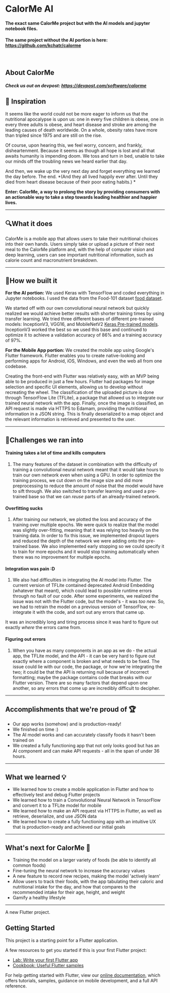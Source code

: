 # CalorMe AI

#### The exact same CalorMe project but with the AI models and jupyter notebook files.
#### The same project without the AI portion is here: https://github.com/kchatr/calorme

<br>

## About CalorMe

##### Check us out on devpost: https://devpost.com/software/calorme


<h2>🍳 Inspiration</h2>

<p>It seems like the world could not be more eager to inform us that the nutritional apocalypse is upon us: one in every five children is obese, one in every three adults is obese, and heart disease and stroke are among the leading causes of death worldwide. On a whole, obesity rates have more than tripled since 1975 and are still on the rise.</p>

<p>Of course, upon hearing this, we feel worry, concern, and frankly, disheartenment. Because it seems as though all hope is lost and all that awaits humanity is impending doom. We toss and turn in bed, unable to take our minds off the troubling news we heard earlier that day.</p>

<p>And then, we wake up the very next day and forget everything we learned the day before. The end.
*(And they all lived happily ever after. Until they died from heart disease because of their poor eating habits.) *</p>

<p><strong>Enter: CalorMe, a way to prolong the story by providing consumers with an actionable way to take a step towards leading healthier and happier lives.</strong></p>

<hr>

<h2>🔍What it does</h2>

<p>CalorMe is a mobile app that allows users to take their nutritional choices into their own hands. Users simply take or upload a picture of their next meal to the CalorMe platform and, with the help of computer vision and deep learning, users can see important nutritional information, such as calorie count and macronutrient breakdown. </p>

<hr>

<h2>🔨How we built it</h2>

<p><strong>For the AI portion:</strong>
We used Keras with TensorFlow and coded everything in Jupyter notebooks. I used the data from the Food-101 dataset <a href="https://www.kaggle.com/kmader/food41?select=images" rel="nofollow">food dataset</a>. </p>

<p>We started off with our own convolutional neural network but quickly realized we would achieve better results with shorter training times by using transfer learning. We tried three different bases of different pre-trained models: InceptionV3, VGG16, and MobileNetV2 <a href="https://keras.io/api/applications/" rel="nofollow">Keras Pre-trained models</a>. InceptionV3 worked the best so we used this base and continued to optimize it to achieve a validation accuracy of 86% and a training accuracy of 97%. </p>

<p><strong>For the Mobile App portion:</strong>
We created the mobile app using Google's Flutter framework. Flutter enables you to create native-looking and performing apps for Android, iOS, Windows, and even the web all from one codebase. </p>

<p>Creating the front-end with Flutter was relatively easy, with an MVP being able to be produced in just a few hours. Flutter had packages for image selection and specific UI elements, allowing us to develop without recreating the wheel. The classification of the uploaded picture is done through TensorFlow Lite (TFLite), a package that allowed us to integrate our trained neural network with the app. Finally, once the image is classified, an API request is made via HTTPS to Edamam, providing the nutritional information in a JSON string. This is finally deserialized to a map object and the relevant information is retrieved and presented to the user. </p>

<hr>

<h2>🚧Challenges we ran into</h2>

<h4>Training takes a lot of time and kills computers</h4>

<ol>
<li>The many features of the dataset in combination with the difficulty of training a convolutional neural network meant that it would take hours to train our own network even when using a GPU. In order to optimize the training process, we cut down on the image size and did more preprocessing to reduce the amount of noise that the model would have to sift through. We also switched to transfer learning and used a pre-trained base so that we can  <em>reuse</em>  parts of an already-trained network.</li>
</ol>

<h4>Overfitting sucks</h4>

<ol>
<li>After training our network, we plotted the loss and accuracy of the training over multiple epochs. We were quick to realize that the model was slightly over-fitting, meaning that it was relying too heavily on the training data. In order to fix this issue, we implemented dropout layers and reduced the depth of the network we were adding onto the pre-trained base. We also implemented early stopping so we could specify it to train for more epochs and it would stop training automatically when there was no improvement for multiple epochs. </li>
</ol>

<h4>Integration was pain :D</h4>

<ol>
<li>We also had difficulties in integrating the AI model into Flutter. The current version of TFLite contained deprecated Android Embedding (whatever that meant), which could lead to possible runtime errors through no fault of our code. After some experiments, we realized the issue was not with the Flutter code, but the model's - it was <em>too new</em>. So, we had to retrain the model on a previous version of TensorFlow, re-integrate it with the code, and sort out any errors that came up.</li>
</ol>

<p>It was an incredibly long and tiring process since it was hard to figure out exactly <em>where</em> the errors came from.  </p>

<h4>Figuring out errors</h4>

<ol>
<li>When you have as many components in an app as we do - the actual app, the TFLite model, and the API - it can be very hard to figure out exactly where a component is broken and what needs to be fixed. The issue could lie with our code, the package, or how we're integrating the two; it could be that the API is returning null because of incorrect formatting; maybe the package contains code that breaks with our Flutter version. There are so many factors that depend upon one another, so any errors that come up are incredibly difficult to decipher. </li>
</ol>

<hr>

<h2>Accomplishments that we're proud of 🏆</h2>

<ul>
<li>Our app works (somehow) and is production-ready!</li>
<li>We finished on time :)</li>
<li>The AI model works and can accurately classify foods it hasn't been trained on</li>
<li>We created a fully functioning app that not only looks good but has an AI component and can make API requests - all in the span of under 36 hours. </li>
</ul>

<hr>

<h2>What we learned 💡</h2>

<ul>
<li>We learned how to create a mobile application in Flutter and how to effectively test and debug Flutter projects</li>
<li>We learned how to train a Convolutional Neural Network in TensorFlow and convert it to a TFLite model for mobile</li>
<li>We learned how to make an API request via HTTPS in Flutter, as well as retrieve, deserialize, and use JSON data </li>
<li>We learned how to create a fully functioning app with an intuitive UX that is production-ready and achieved our initial goals</li>
</ul>

<hr>

<h2>What's next for CalorMe 💭</h2>

<ul>
<li>Training the model on a larger variety of foods (be able to identify all common foods)</li>
<li>Fine-tuning the neural network to increase the accuracy values</li>
<li>A new feature to record new recipes, making the model 'actively learn'</li>
<li>Allow users to track their foods, with the app tabulating their caloric and nutritional intake for the day, and how that compares to the recommended intake for their age, height, and weight</li>
<li>Gamify a healthy lifestyle </li>
</ul>



---


A new Flutter project.

## Getting Started

This project is a starting point for a Flutter application.

A few resources to get you started if this is your first Flutter project:

- [Lab: Write your first Flutter app](https://flutter.dev/docs/get-started/codelab)
- [Cookbook: Useful Flutter samples](https://flutter.dev/docs/cookbook)

For help getting started with Flutter, view our
[online documentation](https://flutter.dev/docs), which offers tutorials,
samples, guidance on mobile development, and a full API reference.


